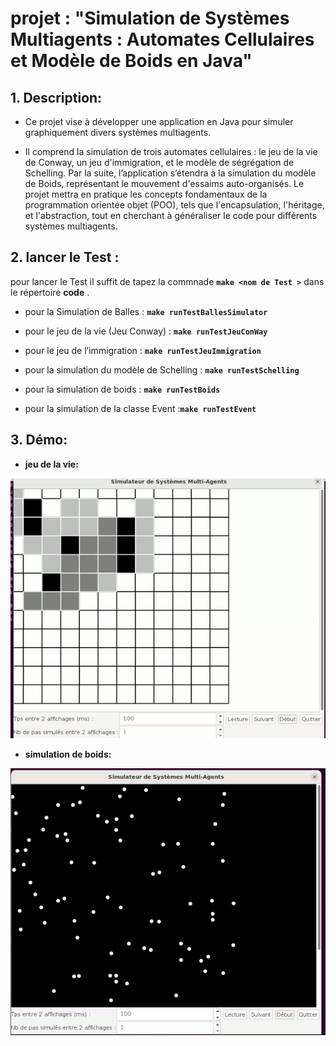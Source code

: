 # projet : **"Simulation de Systèmes Multiagents : Automates Cellulaires et Modèle de Boids en Java"**

## 1. **Description:**

-   Ce projet vise à développer une application en Java pour simuler graphiquement divers systèmes multiagents.

-   Il comprend la simulation de trois automates cellulaires : le jeu de la vie de Conway, un jeu d'immigration, et le modèle de ségrégation de Schelling. Par la suite, l’application s’étendra à la simulation du modèle de Boids, représentant le mouvement d'essaims auto-organisés. Le projet mettra en pratique les concepts fondamentaux de la programmation orientée objet (POO), tels que l'encapsulation, l'héritage, et l'abstraction, tout en cherchant à généraliser le code pour différents systèmes multiagents.

## 2. **lancer le Test :**

pour lancer le Test il suffit de tapez la commnade **`make <nom de Test >`** dans le répertoire **code** .

-   pour la Simulation de Balles : **`make runTestBallesSimulator`**

-   pour le jeu de la vie (Jeu Conway) : **`make runTestJeuConWay`**

-   pour le jeu de l’immigration : **`make runTestJeuImmigration`**

-   pour la simulation du modèle de Schelling : **`make runTestSchelling`**

-   pour la simulation de boids : **`make runTestBoids`**

-   pour la simulation de la classe Event :**`make runTestEvent`**

## 3. **Démo:**

-   **jeu de la vie:**

![image_gif](images/jeu_de_la_vie.gif)

-   **simulation de boids:**

![image_gif](images/jeu_boids.gif)
